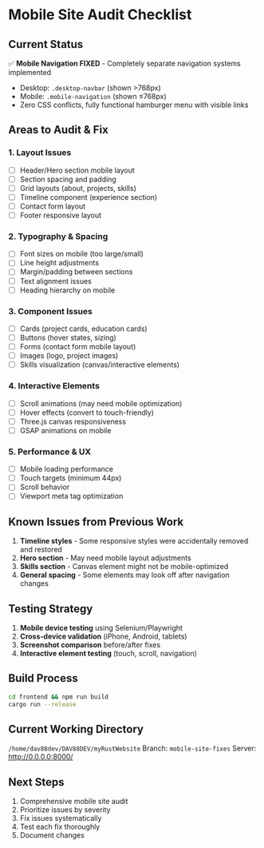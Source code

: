 # Mobile Site Audit Checklist

## Current Status
✅ **Mobile Navigation FIXED** - Completely separate navigation systems implemented
- Desktop: `.desktop-navbar` (shown >768px)
- Mobile: `.mobile-navigation` (shown ≤768px)
- Zero CSS conflicts, fully functional hamburger menu with visible links

## Areas to Audit & Fix

### 1. Layout Issues
- [ ] Header/Hero section mobile layout
- [ ] Section spacing and padding
- [ ] Grid layouts (about, projects, skills)
- [ ] Timeline component (experience section)
- [ ] Contact form layout
- [ ] Footer responsive layout

### 2. Typography & Spacing
- [ ] Font sizes on mobile (too large/small)
- [ ] Line height adjustments
- [ ] Margin/padding between sections
- [ ] Text alignment issues
- [ ] Heading hierarchy on mobile

### 3. Component Issues
- [ ] Cards (project cards, education cards)
- [ ] Buttons (hover states, sizing)
- [ ] Forms (contact form mobile layout)
- [ ] Images (logo, project images)
- [ ] Skills visualization (canvas/interactive elements)

### 4. Interactive Elements
- [ ] Scroll animations (may need mobile optimization)
- [ ] Hover effects (convert to touch-friendly)
- [ ] Three.js canvas responsiveness
- [ ] GSAP animations on mobile

### 5. Performance & UX
- [ ] Mobile loading performance
- [ ] Touch targets (minimum 44px)
- [ ] Scroll behavior
- [ ] Viewport meta tag optimization

## Known Issues from Previous Work
1. **Timeline styles** - Some responsive styles were accidentally removed and restored
2. **Hero section** - May need mobile layout adjustments
3. **Skills section** - Canvas element might not be mobile-optimized
4. **General spacing** - Some elements may look off after navigation changes

## Testing Strategy
1. **Mobile device testing** using Selenium/Playwright
2. **Cross-device validation** (iPhone, Android, tablets)
3. **Screenshot comparison** before/after fixes
4. **Interactive element testing** (touch, scroll, navigation)

## Build Process
```bash
cd frontend && npm run build
cargo run --release
```

## Current Working Directory
`/home/dav88dev/DAV88DEV/myRustWebsite`
Branch: `mobile-site-fixes`
Server: http://0.0.0.0:8000/

## Next Steps
1. Comprehensive mobile site audit
2. Prioritize issues by severity
3. Fix issues systematically
4. Test each fix thoroughly
5. Document changes